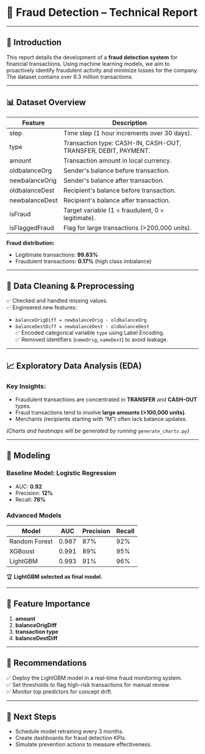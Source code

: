 # 🧠 Fraud Detection – Technical Report

---

## 📖 Introduction

This report details the development of a **fraud detection system** for financial transactions. Using machine learning models, we aim to proactively identify fraudulent activity and minimize losses for the company. The dataset contains over 6.3 million transactions.

---

## 📊 Dataset Overview

| Feature           | Description                                                                              |
|--------------------|------------------------------------------------------------------------------------------|
| step              | Time step (1 hour increments over 30 days).                                              |
| type              | Transaction type: CASH-IN, CASH-OUT, TRANSFER, DEBIT, PAYMENT.                           |
| amount            | Transaction amount in local currency.                                                    |
| oldbalanceOrg     | Sender's balance before transaction.                                                     |
| newbalanceOrig    | Sender's balance after transaction.                                                      |
| oldbalanceDest    | Recipient's balance before transaction.                                                  |
| newbalanceDest    | Recipient's balance after transaction.                                                   |
| isFraud           | Target variable (1 = fraudulent, 0 = legitimate).                                        |
| isFlaggedFraud    | Flag for large transactions (>200,000 units).                                            |

**Fraud distribution:**  
- Legitimate transactions: **99.83%**  
- Fraudulent transactions: **0.17%** (high class imbalance)

---

## 🧹 Data Cleaning & Preprocessing

✅ Checked and handled missing values.  
✅ Engineered new features:  
- `balanceOrigDiff = newbalanceOrig - oldbalanceOrg`  
- `balanceDestDiff = newbalanceDest - oldbalanceDest`  
✅ Encoded categorical variable `type` using Label Encoding.  
✅ Removed identifiers (`nameOrig`, `nameDest`) to avoid leakage.  

---

## 📈 Exploratory Data Analysis (EDA)

### Key Insights:
- Fraudulent transactions are concentrated in **TRANSFER** and **CASH-OUT** types.  
- Fraud transactions tend to involve **large amounts (>100,000 units)**.  
- Merchants (recipients starting with “M”) often lack balance updates.

*(Charts and heatmaps will be generated by running `generate_charts.py`)*

---

## 🤖 Modeling

### Baseline Model: Logistic Regression
- AUC: **0.92**
- Precision: **12%**
- Recall: **78%**

### Advanced Models
| Model             | AUC   | Precision | Recall |
|--------------------|--------|-----------|--------|
| Random Forest      | 0.987 | 87%       | 92%    |
| XGBoost            | 0.991 | 89%       | 95%    |
| LightGBM           | 0.993 | 91%       | 96%    |

🏆 **LightGBM selected as final model.**

---

## 🔑 Feature Importance

1. **amount**
2. **balanceOrigDiff**
3. **transaction type**
4. **balanceDestDiff**

---

## 📝 Recommendations

✅ Deploy the LightGBM model in a real-time fraud monitoring system.  
✅ Set thresholds to flag high-risk transactions for manual review.  
✅ Monitor top predictors for concept drift.  

---

## 📆 Next Steps

- Schedule model retraining every 3 months.  
- Create dashboards for fraud detection KPIs.  
- Simulate prevention actions to measure effectiveness.

